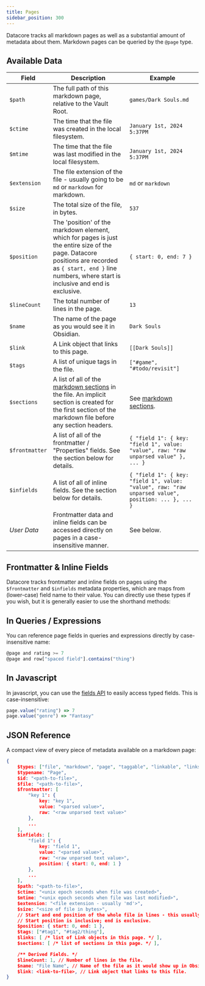 ```yaml
---
title: Pages
sidebar_position: 300
---
```


Datacore tracks all markdown pages as well as a substantial amount of metadata about them. Markdown pages can be queried by the `@page` type.

## Available Data

| **Field** | **Description** | **Example** |
| - | - | - |
| `$path` | The full path of this markdown page, relative to the Vault Root. | `games/Dark Souls.md` |
| `$ctime` | The time that the file was created in the local filesystem. | `January 1st, 2024 5:37PM` |
| `$mtime` | The time that the file was last modified in the local filesystem. | `January 1st, 2024 5:37PM` |
| `$extension` | The file extension of the file - usually going to be `md` or `markdown` for markdown. | `md` or `markdown` |
| `$size` | The total size of the file, in bytes. | `537` |
| `$position` | The 'position' of the markdown element, which for pages is just the entire size of the page. Datacore positions are recorded as `{ start, end }` line numbers, where start is inclusive and end is exclusive. | `{ start: 0, end: 7 }` |
| `$lineCount` | The total number of lines in the page. | `13` |
| `$name` | The name of the page as you would see it in Obsidian. | `Dark Souls` |
| `$link` | A Link object that links to this page. | `[[Dark Souls]]` |
| `$tags` | A list of unique tags in the file. | `["#game", "#todo/revisit"]` |
| `$sections` | A list of all of the [markdown sections](sections) in the file. An implicit section is created for the first section of the markdown file before any section headers. | See [markdown sections](sections). |
| `$frontmatter` | A list of all of the frontmatter / "Properties" fields. See the section below for details. | `{ "field 1": { key: "field 1", value: "value", raw: "raw unparsed value" }, ... }` |
| `$infields` | A list of all of inline fields. See the section below for details. | `{ "field 1": { key: "field 1", value: "value", raw: "raw unparsed value", position: ... }, ... }` |
| *User Data* | Frontmatter data and inline fields can be accessed directly on pages in a case-insensitive manner. | See below. |

## Frontmatter & Inline Fields

Datacore tracks frontmatter and inline fields on pages using the `$frontmatter` and `$infields` metadata properties, which are maps from (lower-case) field name
to their value. You can directly use these types if you wish, but it is generally easier to use the shorthand methods:

## In Queries / Expressions

You can reference page fields in queries and expressions directly by case-insensitive name:

```js
@page and rating >= 7
@page and row["spaced field"].contains("thing")
```

## In Javascript

In javascript, you can use the [fields API](fields) to easily access typed fields. This is case-insensitive:

```js
page.value("rating") => 7
page.value("genre") => "Fantasy"
```

## JSON Reference

A compact view of every piece of metadata available on a markdown page:

```json
{
    $types: ["file", "markdown", "page", "taggable", "linkable", "links", "fields"],
    $typename: "Page",
    $id: "<path-to-file>",
    $file: "<path-to-file>",
    $frontmatter: [
        "key 1": {
            key: "key 1",
            value: "<parsed value>",
            raw: "<raw unparsed text value>"
        },
        ...
    ],
    $infields: [
        "field 1": {
            key: "field 1",
            value: "<parsed value>",
            raw: "<raw unparsed text value>",
            position: { start: 0, end: 1 }
        },
        ...
    ],
    $path: "<path-to-file>",
    $ctime: "<unix epoch seconds when file was created>",
    $mtime: "<unix epoch seconds when file was last modified>",
    $extension: "<file extension - usually 'md'>",
    $size: "<size of file in bytes>",
    // Start and end position of the whole file in lines - this usually means start is 0 and end is the number of lines in the file + 1.
    // Start position is inclusive; end is exclusive.
    $position: { start: 0, end: 1 },
    $tags: ["#tag1", "#tag2/thing"],
    $links: [ /* list of Link objects in this page. */ ],
    $sections: [ /* list of sections in this page. */ ],

    /** Derived Fields. */
    $lineCount: 1, // Number of lines in the file.
    $name: "File Name", // Name of the file as it would show up in Obsidian.
    $link: <link-to-file>, // Link object that links to this file.
}
```